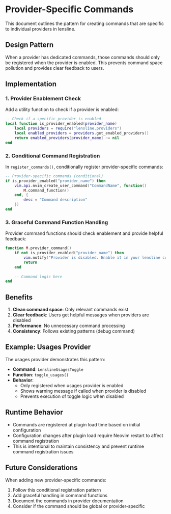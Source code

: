 # Provider-Specific Commands

This document outlines the pattern for creating commands that are specific to individual providers in lensline.

## Design Pattern

When a provider has dedicated commands, those commands should only be registered when the provider is enabled. This prevents command space pollution and provides clear feedback to users.

## Implementation

### 1. Provider Enablement Check

Add a utility function to check if a provider is enabled:

```lua
-- Check if a specific provider is enabled
local function is_provider_enabled(provider_name)
    local providers = require("lensline.providers")
    local enabled_providers = providers.get_enabled_providers()
    return enabled_providers[provider_name] ~= nil
end
```

### 2. Conditional Command Registration

In `register_commands()`, conditionally register provider-specific commands:

```lua
-- Provider-specific commands (conditional)
if is_provider_enabled("provider_name") then
    vim.api.nvim_create_user_command("CommandName", function()
        M.command_function()
    end, {
        desc = "Command description"
    })
end
```

### 3. Graceful Command Function Handling

Provider command functions should check enablement and provide helpful feedback:

```lua
function M.provider_command()
    if not is_provider_enabled("provider_name") then
        vim.notify("Provider is disabled. Enable it in your lensline config.", vim.log.levels.WARN)
        return
    end
    
    -- Command logic here
end
```

## Benefits

1. **Clean command space**: Only relevant commands exist
2. **Clear feedback**: Users get helpful messages when providers are disabled
3. **Performance**: No unnecessary command processing
4. **Consistency**: Follows existing patterns (debug command)

## Example: Usages Provider

The usages provider demonstrates this pattern:

- **Command**: `LenslineUsagesToggle`
- **Function**: `toggle_usages()`
- **Behavior**: 
  - Only registered when usages provider is enabled
  - Shows warning message if called when provider is disabled
  - Prevents execution of toggle logic when disabled

## Runtime Behavior

- Commands are registered at plugin load time based on initial configuration
- Configuration changes after plugin load require Neovim restart to affect command registration
- This is intentional to maintain consistency and prevent runtime command registration issues

## Future Considerations

When adding new provider-specific commands:

1. Follow this conditional registration pattern
2. Add graceful handling in command functions
3. Document the commands in provider documentation
4. Consider if the command should be global or provider-specific